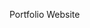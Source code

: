 Portfolio Website

<!-- =======================================================
Credits:
  * Template Name: Kelly
  * Template URL: https://bootstrapmade.com/kelly-free-bootstrap-cv-resume-html-template/
  * Updated: Aug 07 2024 with Bootstrap v5.3.3
  * Author: BootstrapMade.com
  * License: https://bootstrapmade.com/license/
  ======================================================== -->


